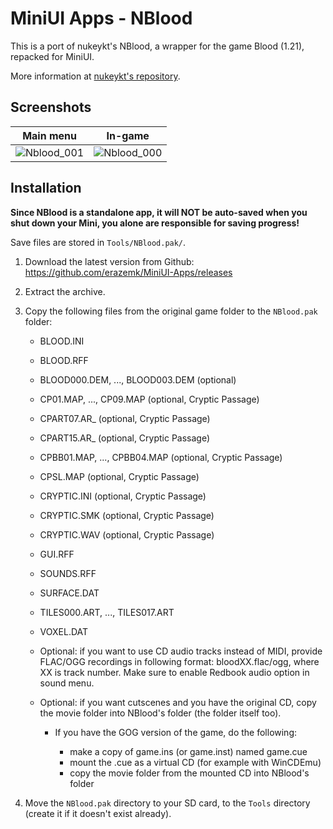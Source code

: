 # MiniUI Apps - NBlood

This is a port of nukeykt's NBlood, a wrapper for the game Blood (1.21), repacked for MiniUI. 

More information at [nukeykt's repository](https://github.com/nukeykt/NBlood).

## Screenshots
|                 Main menu                 |                 In-game                 |
|:-----------------------------------------:|:---------------------------------------:|
|![Nblood_001](https://user-images.githubusercontent.com/97309764/170036035-f3382870-002d-4386-bc54-f45e5926201f.png)|![Nblood_000](https://user-images.githubusercontent.com/97309764/170036086-5815fcb5-02a0-406d-a3ee-16dc19786006.png)|



## Installation

**Since NBlood is a standalone app, it will NOT be auto-saved when you shut down your Mini,
you alone are responsible for saving progress!**

Save files are stored in `Tools/NBlood.pak/`.

1. Download the latest version from Github: https://github.com/erazemk/MiniUI-Apps/releases
2. Extract the archive.
3. Copy the following files from the original game folder to the `NBlood.pak` folder:

   - BLOOD.INI
   - BLOOD.RFF
   - BLOOD000.DEM, ..., BLOOD003.DEM (optional)
   - CP01.MAP, ..., CP09.MAP (optional, Cryptic Passage)
   - CPART07.AR_ (optional, Cryptic Passage)
   - CPART15.AR_ (optional, Cryptic Passage)
   - CPBB01.MAP, ..., CPBB04.MAP (optional, Cryptic Passage)
   - CPSL.MAP (optional, Cryptic Passage)
   - CRYPTIC.INI (optional, Cryptic Passage)
   - CRYPTIC.SMK (optional, Cryptic Passage)
   - CRYPTIC.WAV (optional, Cryptic Passage)
   - GUI.RFF
   - SOUNDS.RFF
   - SURFACE.DAT
   - TILES000.ART, ..., TILES017.ART
   - VOXEL.DAT

   - Optional: if you want to use CD audio tracks instead of MIDI, provide FLAC/OGG recordings in following format: bloodXX.flac/ogg, 
where XX is track number. Make sure to enable Redbook audio option in sound menu.
   - Optional: if you want cutscenes and you have the original CD, copy the movie folder into NBlood's folder (the folder itself too). 

     - If you have the GOG version of the game, do the following:

       - make a copy of game.ins (or game.inst) named game.cue
       - mount the .cue as a virtual CD (for example with WinCDEmu)
       - copy the movie folder from the mounted CD into NBlood's folder


4. Move the `NBlood.pak` directory to your SD card, to the `Tools` directory (create it if it doesn't exist already).

